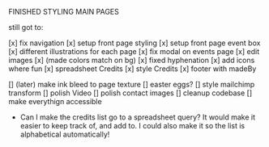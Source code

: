 FINISHED STYLING MAIN PAGES

still got to:

[x] fix navigation
[x] setup front page styling
[x] setup front page event box
[x] different illustrations for each page
[x] fix modal on events page
[x] edit images
[x] (made colors match on bg)
[x] fixed hyphenation
[x] add icons where fun
[x] spreadsheet Credits
[x] style Credits
[x] footer with madeBy


[] (later) make ink bleed to page texture
[] easter eggs?
[] style mailchimp transform
[] polish Video
[] polish contact images
[] cleanup codebase
[] make everythign accessible


* Can I make the credits list go to a spreadsheet query? It would make it easier to keep track of, and add to. I could also make it so the list is alphabetical automatically!
